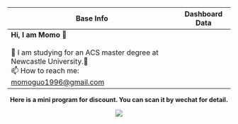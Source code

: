 |Base Info|Dashboard Data|
|----------------------------------------------------------------------|----------------------------------------------------------------------|
| __Hi, I am Momo 👋__<br/><br/>🔭 I am studying for an ACS master degree at Newcastle University.🌱 <br/>📫 How to reach me: momoguo1996@gmail.com<br/>


<div align=center><b>Here is a mini program for discount. You can scan it by wechat for detail.</b></div>

<p align="center">
  <img src="./qr.jpg" />
</p>
